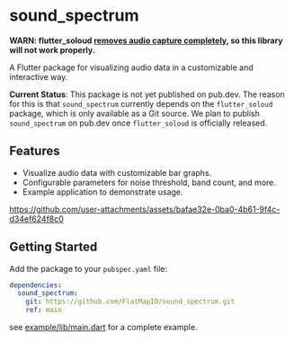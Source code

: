 # sound_spectrum


**WARN: flutter_soloud [removes audio capture completely](https://github.com/alnitak/flutter_soloud/pull/106), so this library will not work properly.**

A Flutter package for visualizing audio data in a customizable and interactive way.

**Current Status**: This package is not yet published on pub.dev. The reason for this is that `sound_spectrum` currently depends on the `flutter_soloud` package, which is only available as a Git source. We plan to publish `sound_spectrum` on pub.dev once `flutter_soloud` is officially released.


## Features

- Visualize audio data with customizable bar graphs.
- Configurable parameters for noise threshold, band count, and more.
- Example application to demonstrate usage.


https://github.com/user-attachments/assets/bafae32e-0ba0-4b61-9f4c-d34ef624f8c0



## Getting Started

Add the package to your `pubspec.yaml` file:

```yaml
dependencies:
  sound_spectrum:
    git: https://github.com/FlatMapIO/sound_spectrum.git
    ref: main

```

see [example/lib/main.dart](example/lib/main.dart) for a complete example.
